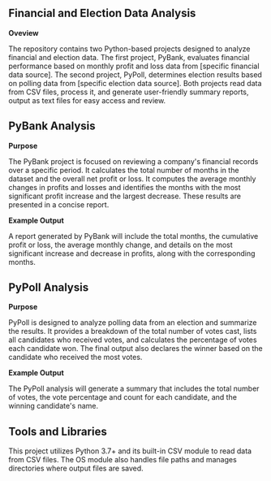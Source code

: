 Financial and Election Data Analysis
---
**Oveview**

The repository contains two Python-based projects designed to analyze financial and election data. The first project, PyBank, evaluates financial performance based on monthly profit and loss data from [specific financial data source]. The second project, PyPoll, determines election results based on polling data from [specific election data source].
Both projects read data from CSV files, process it, and generate user-friendly summary reports, output as text files for easy access and review.

PyBank Analysis
---
**Purpose**

The PyBank project is focused on reviewing a company's financial records over a specific period. It calculates the total number of months in the dataset and the overall net profit or loss. It computes the average monthly changes in profits and losses and identifies the months with the most significant profit increase and the largest decrease. These results are presented in a concise report.

**Example Output**

A report generated by PyBank will include the total months, the cumulative profit or loss, the average monthly change, and details on the most significant increase and decrease in profits, along with the corresponding months.

PyPoll Analysis
---
**Purpose**

PyPoll is designed to analyze polling data from an election and summarize the results. It provides a breakdown of the total number of votes cast, lists all candidates who received votes, and calculates the percentage of votes each candidate won. The final output also declares the winner based on the candidate who received the most votes.

**Example Output**

The PyPoll analysis will generate a summary that includes the total number of votes, the vote percentage and count for each candidate, and the winning candidate's name.

**Tools and Libraries**
---
This project utilizes Python 3.7+ and its built-in CSV module to read data from CSV files. The OS module also handles file paths and manages directories where output files are saved.
